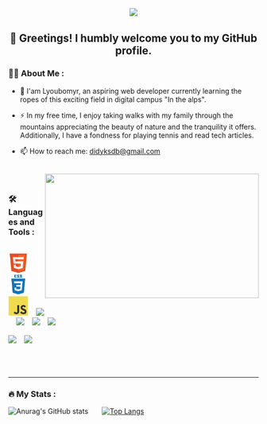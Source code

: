 <div id="header" align="center">
  <img src="https://media.giphy.com/media/M9gbBd9nbDrOTu1Mqx/giphy.gif" width="100"/>
</div>
<h2 align="center">👋 Greetings! I humbly welcome you to my GitHub profile.</h2>

### :man_technologist: About Me :

- :seedling: I'am Lyoubomyr, an aspiring web developer currently learning the ropes of this exciting field in digital campus "In the alps".



- :zap: In my free time, I enjoy taking walks with my family through the mountains appreciating the beauty of nature and the tranquility it offers. Additionally, I have a fondness for playing tennis and read tech articles.

- :mailbox: How to reach me: <a href="mailto:didyksdb@gmail.com">didyksdb@gmail.com</a>
<br>
<div>
  <img align="right" src="https://media.giphy.com/media/dWesBcTLavkZuG35MI/giphy.gif" width="430" height="250"/>
</div>
<br>

### :hammer_and_wrench: Languages and Tools :
<br>

<div>
  <img src="https://github.com/devicons/devicon/blob/master/icons/html5/html5-original.svg" title="HTML5" alt="HTML" width="40" height="40"/>&nbsp;&nbsp;&nbsp;
  <img src="https://github.com/devicons/devicon/blob/master/icons/css3/css3-plain-wordmark.svg"  title="CSS3" alt="CSS" width="40" height="40"/>&nbsp;&nbsp;&nbsp;
  <img src="https://github.com/devicons/devicon/blob/master/icons/javascript/javascript-original.svg" title="JavaScript" alt="JavaScript" width="40" height="40"/>&nbsp;&nbsp;&nbsp;
  <img width ='40px' src ='https://raw.githubusercontent.com/rahulbanerjee26/githubAboutMeGenerator/main/icons/java.svg'>&nbsp;&nbsp;&nbsp;
  <img width ='40px' src ='https://raw.githubusercontent.com/rahulbanerjee26/githubAboutMeGenerator/main/icons/php.svg'>&nbsp;&nbsp;&nbsp;
  <img width ='40px' src ='https://raw.githubusercontent.com/rahulbanerjee26/githubAboutMeGenerator/main/icons/mysql.svg'>&nbsp;&nbsp;&nbsp;
  <img width ='40px' src ='https://raw.githubusercontent.com/rahulbanerjee26/githubAboutMeGenerator/main/icons/github.svg'>&nbsp;&nbsp;&nbsp;
  <br>
  <br>
  <img width ='40px' src ='https://raw.githubusercontent.com/rahulbanerjee26/githubAboutMeGenerator/main/icons/linux.svg'>&nbsp;&nbsp;&nbsp;
  <img width ='40px' src ='https://raw.githubusercontent.com/rahulbanerjee26/githubAboutMeGenerator/main/icons/figma.svg'>&nbsp;&nbsp;&nbsp;
</div>
<br>
<br>
<br>

---

### :fire: My Stats :

![Anurag's GitHub stats](https://github-readme-stats.vercel.app/api?username=Lyoubomyr-Didyk&show_icons=true&theme=cobalt)&nbsp;&nbsp;&nbsp;&nbsp;&nbsp;&nbsp;
[![Top Langs](https://github-readme-stats.vercel.app/api/top-langs/?username=Lyoubomyr-Didyk&layout=compact&theme=jolly)](https://github.com/anuraghazra/github-readme-stats)




<!---
Lyoubomyr-Didyk/Lyoubomyr-Didyk is a ✨ special ✨ repository because its `README.md` (this file) appears on your GitHub profile.
You can click the Preview link to take a look at your changes.
--->
